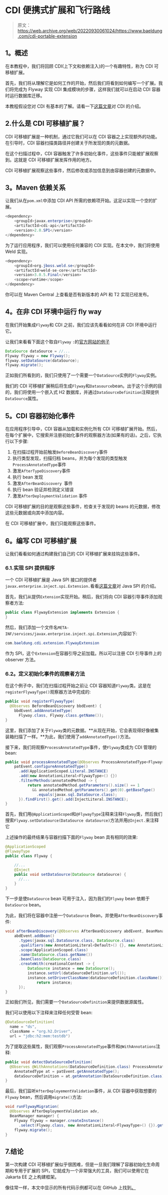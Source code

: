 # CDI 便携式扩展和飞行路线

> 原文：<https://web.archive.org/web/20220930061024/https://www.baeldung.com/cdi-portable-extension>

## 1。概述

在本教程中，我们将回顾 CDI(上下文和依赖注入)的一个有趣特性，称为 CDI 可移植扩展。

首先，我们将从理解它是如何工作的开始，然后我们将看到如何编写一个扩展。我们将完成为 Flyway 实现 CDI 集成模块的步骤，这样我们就可以在启动 CDI 容器时运行数据库迁移。

本教程假设您对 CDI 有基本的了解。请看一下[这篇文章](/web/20220523232107/https://www.baeldung.com/java-ee-cdi)对 CDI 的介绍。

## 2.什么是 CDI 可移植扩展？

CDI 可移植扩展是一种机制，通过它我们可以在 CDI 容器之上实现额外的功能。在引导时，CDI 容器扫描类路径并创建关于所发现的类的元数据。

在这个扫描过程中，CDI 容器触发了许多初始化事件，这些事件只能被扩展观察到。这就是 CDI 可移植扩展发挥作用的地方。

CDI 可移植扩展观察这些事件，然后修改或添加信息到由容器创建的元数据中。

## 3。Maven 依赖关系

让我们从在`pom.xml`中添加 CDI API 所需的依赖项开始。这足以实现一个空的扩展。

```java
<dependency>
    <groupId>javax.enterprise</groupId>
    <artifactId>cdi-api</artifactId>
    <version>2.0.SP1</version>
</dependency>
```

为了运行应用程序，我们可以使用任何兼容的 CDI 实现。在本文中，我们将使用 Weld 实现。

```java
<dependency>
    <groupId>org.jboss.weld.se</groupId>
    <artifactId>weld-se-core</artifactId>
    <version>3.0.5.Final</version>
    <scope>runtime</scope>
</dependency>
```

你可以在 Maven Central 上查看是否有新版本的 API 和 T2 实现已经发布。

## 4。在非 CDI 环境中运行 fly way

在我们开始集成`Flyway`和 CDI 之前，我们应该先看看如何在非 CDI 环境中运行它。

让我们来看看下面这个取自`Flyway` `:`的[官方网站的例子](https://web.archive.org/web/20220523232107/https://flywaydb.org/)

```java
DataSource dataSource = //...
Flyway flyway = new Flyway();
flyway.setDataSource(dataSource);
flyway.migrate();
```

正如我们所看到的，我们只使用了一个需要一个`DataSource`实例的`Flyway`实例。

我们的 CDI 可移植扩展稍后将生成`Flyway`和`Datasource`bean。出于这个示例的目的，我们将使用一个嵌入式 H2 数据库，并通过`DataSourceDefinition`注释提供`DataSource`属性。

## 5。CDI 容器初始化事件

在应用程序引导中，CDI 容器从加载和实例化所有 CDI 可移植扩展开始。然后，在每个扩展中，它搜索并注册初始化事件的观察器方法(如果有的话)。之后，它执行以下步骤:

1.  在扫描过程开始前触发`BeforeBeanDiscovery`事件
2.  执行类型发现，扫描归档 beans，并为每个发现的类型触发`ProcessAnnotatedType`事件
3.  激发`AfterTypeDiscovery`事件
4.  执行 bean 发现
5.  激发`AfterBeanDiscovery `事件
6.  执行 bean 验证并检测定义错误
7.  激发`AfterDeploymentValidation` 事件

CDI 可移植扩展的目的是观察这些事件，检查关于发现的 beans 的元数据，修改这些元数据或向其中添加内容。

在 CDI 可移植扩展中，我们只能观察这些事件。

## 6。编写 CDI 可移植扩展

让我们看看如何通过构建我们自己的 CDI 可移植扩展来挂钩这些事件。

### 6.1.实现 SPI 提供程序

一个 CDI 可移植扩展是 Java SPI 接口的提供者`javax.enterprise.inject.spi.Extension.`看看[这篇文章](/web/20220523232107/https://www.baeldung.com/java-spi)对 Java SPI 的介绍。

首先，我们从提供`Extension`实现开始。稍后，我们将向 CDI 容器引导事件添加观察者方法:

```java
public class FlywayExtension implements Extension {
}
```

然后，我们添加一个文件名`META-INF/services/javax.enterprise.inject.spi.Extension`,内容如下:

```java
com.baeldung.cdi.extension.FlywayExtension
```

作为 SPI，这个`Extension`在容器引导之前加载。所以可以注册 CDI 引导事件上的 observer 方法。

### 6.2。定义初始化事件的观察者方法

在这个例子中，我们在扫描过程开始之前让 CDI 容器知道`Flyway`类。这是在`registerFlywayType()`观察器方法中完成的:

```java
public void registerFlywayType(
  @Observes BeforeBeanDiscovery bbdEvent) {
    bbdEvent.addAnnotatedType(
      Flyway.class, Flyway.class.getName());
}
```

这里，我们添加了关于`Flyway`类的元数据。**从现在开始，它会表现得好像被集装箱扫描了一样。**为此，我们使用了`addAnnotatedType()`方法。

接下来，我们将观察`ProcessAnnotatedType`事件，使`Flyway`类成为 CDI 管理的 bean:

```java
public void processAnnotatedType(@Observes ProcessAnnotatedType<Flyway> patEvent) {
    patEvent.configureAnnotatedType()
      .add(ApplicationScoped.Literal.INSTANCE)
      .add(new AnnotationLiteral<FlywayType>() {})
      .filterMethods(annotatedMethod -> {
          return annotatedMethod.getParameters().size() == 1
            && annotatedMethod.getParameters().get(0).getBaseType()
              .equals(javax.sql.DataSource.class);
      }).findFirst().get().add(InjectLiteral.INSTANCE);
}
```

首先，我们用`@ApplicationScoped`和`@FlywayType`注释来注释`Flyway`类，然后我们搜索`Flyway.setDataSource(DataSource dataSource)`方法并用`@Inject.`来注释它

上述操作的最终结果与容器扫描下面的`Flyway` bean 具有相同的效果:

```java
@ApplicationScoped
@FlywayType
public class Flyway {

    //...
    @Inject
    public void setDataSource(DataSource dataSource) {
      //...
    }
}
```

下一步是使`DataSource` bean 可用于注入，因为我们的`Flyway` bean 依赖于`DataSource` bean。

为此，我们将在容器中注册一个`DataSource` Bean，并使用`AfterBeanDiscovery`事件:

```java
void afterBeanDiscovery(@Observes AfterBeanDiscovery abdEvent, BeanManager bm) {
    abdEvent.addBean()
      .types(javax.sql.DataSource.class, DataSource.class)
      .qualifiers(new AnnotationLiteral<Default>() {}, new AnnotationLiteral<Any>() {})
      .scope(ApplicationScoped.class)
      .name(DataSource.class.getName())
      .beanClass(DataSource.class)
      .createWith(creationalContext -> {
          DataSource instance = new DataSource();
          instance.setUrl(dataSourceDefinition.url());
          instance.setDriverClassName(dataSourceDefinition.className());
              return instance;
      });
}
```

正如我们所见，我们需要一个`DataSourceDefinition`来提供数据源属性。

我们可以使用以下注释来注释任何受管 bean:

```java
@DataSourceDefinition(
  name = "ds", 
  className = "org.h2.Driver", 
  url = "jdbc:h2:mem:testdb")
```

为了提取这些属性，我们观察`ProcessAnnotatedType`事件和`@WithAnnotations`注释:

```java
public void detectDataSourceDefinition(
  @Observes @WithAnnotations(DataSourceDefinition.class) ProcessAnnotatedType<?> patEvent) {
    AnnotatedType at = patEvent.getAnnotatedType();
    dataSourceDefinition = at.getAnnotation(DataSourceDefinition.class);
}
```

最后，我们监听`AfterDeployementValidation`事件，从 CDI 容器中获取想要的`Flyway` bean，然后调用`migrate()`方法:

```java
void runFlywayMigration(
  @Observes AfterDeploymentValidation adv, 
  BeanManager manager) {
    Flyway flyway = manager.createInstance()
      .select(Flyway.class, new AnnotationLiteral<FlywayType>() {}).get();
    flyway.migrate();
}
```

## 7.结论

第一次构建 CDI 可移植扩展似乎很困难，但是一旦我们理解了容器初始化生命周期和专用于扩展的 SPI，它就成为一个非常强大的工具，我们可以使用它在 Jakarta EE 之上构建框架。

像往常一样，本文中显示的所有代码示例都可以在 GitHub 上找到[。](https://web.archive.org/web/20220523232107/https://github.com/eugenp/tutorials/tree/master/flyway-cdi-extension)